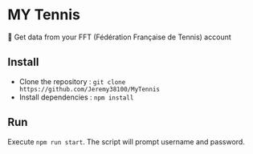 # MY Tennis

🎾 Get data from your FFT (Fédération Française de Tennis) account

## Install

- Clone the repository : `git clone https://github.com/Jeremy38100/MyTennis`
- Install dependencies : `npm install`

## Run

Execute `npm run start`. The script will prompt username and password.